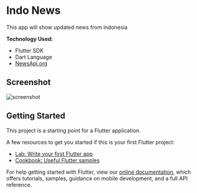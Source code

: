 # Indo News

This app will show updated news from indonesia

**Technology Used:**

- Flutter SDK
- Dart Language
- [NewsApi.org](https://newsapi.org/s/indonesia-news-api)

## Screenshot

![screenshot](https://lh3.googleusercontent.com/uwJbkaCbKiLxZpnov34ogO1imJ0KXopDw--UH5z8HLYPVNzoU40aDzpDo6iXghVksX9jsKoPhYngCANJeioEziYmpnsSBUy3uobxDdZjTXkgf_BYdphrYwy_aolMTQ_V09qElHy-rGhJQBs7QglidJl75AVjGNh9fu-Di25XQi5jVkZnxuePdtcPQhNNhlon3MCqJ_smzqm3RDCb3RhvWqh2P9G07h-pzCXloyAS8qtHvLvbLe63QrJ-Nj1eryg0K5De1B9MLqjEflbVaRPy8W16mQdT0OS9aalRy2cpSOsQJTgH3nwOPmHAlk1J7XfPxPHOn1xUjq2jFQWpMVfk3a-egke4IkeLvVHJH90u3wKcjTSWXH8pjquwxrIj8SMkP114iEX9B5rO2j6MJ3HSo2xynLhcny7DcUgJzKGk6XNLzwUa1zSRMRhi4Tv8UHOT6Rv3tsl66KWEddxWXOOdXtXiOZCAIZ7icnBhBhTEZI4Zr0lUvEfm_b-7COD_FjRaG44Y28rK-bfUbq7_gf55qXSYIFjl0N_kE4ZpPk1ejO640VtXp7ErgGX8hpAkTVQ8vbcOIIilWcXPU37-2ygDWA83pQNaEt47R7IVUUwH82YbyC7qGJwjEBnBNpDSve2RBO7MUS67qY1DA4_qbucIs2vvaNJP5EPnVcGRkSUajr8NJ39_0CmD7QvCaOpW=w309-h669-no?authuser=0)

## Getting Started

This project is a starting point for a Flutter application.

A few resources to get you started if this is your first Flutter project:

- [Lab: Write your first Flutter app](https://flutter.dev/docs/get-started/codelab)
- [Cookbook: Useful Flutter samples](https://flutter.dev/docs/cookbook)

For help getting started with Flutter, view our
[online documentation](https://flutter.dev/docs), which offers tutorials,
samples, guidance on mobile development, and a full API reference.
